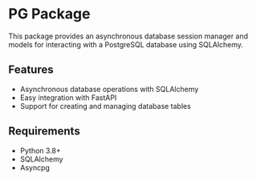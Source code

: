 # PG Package

This package provides an asynchronous database session manager and models for interacting with a PostgreSQL database using SQLAlchemy.

## Features

- Asynchronous database operations with SQLAlchemy
- Easy integration with FastAPI
- Support for creating and managing database tables

## Requirements

- Python 3.8+
- SQLAlchemy
- Asyncpg
